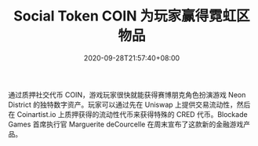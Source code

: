 ﻿---
title: "Social Token COIN 为玩家赢得霓虹区物品"
date: 2020-09-28T21:57:40+08:00
lastmod: 2020-09-28T16:45:40+08:00
draft: false
authors: ["Delightful"]
description: "通过质押社交代币 COIN，游戏玩家很快就能获得赛博朋克角色扮演游戏 Neon District 的独特数字资产。玩家可以通过先在 Uniswap 上提供交易流动性，然后在 Coinartist.io 上质押获得的流动性代币来获得特殊的 CRED 代币。Blockade Games 首席执行官 Marguerite deCourcelle 在周末宣布了这款新的金融游戏产品。"
featuredImage: "social-token-coin-earns-gamers-neon-district-items.png"
tags: ["Virtual World","虚拟世界","Play to Earn"]
categories: ["news"]
news: ["虚拟世界"]
weight: 
lightgallery: true
pinned: false
recommend: false
recommend1: false
---

通过质押社交代币 COIN，游戏玩家很快就能获得赛博朋克角色扮演游戏 Neon District 的独特数字资产。玩家可以通过先在 Uniswap 上提供交易流动性，然后在 Coinartist.io 上质押获得的流动性代币来获得特殊的 CRED 代币。Blockade Games 首席执行官 Marguerite deCourcelle 在周末宣布了这款新的金融游戏产品。

<!--more-->

